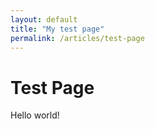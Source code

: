 ```yaml
---
layout: default
title: "My test page"
permalink: /articles/test-page
---
```


# Test Page

Hello world!
